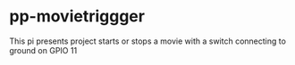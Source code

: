# pp-movietriggger
This pi presents project starts or stops a movie with a switch connecting to ground on GPIO 11
